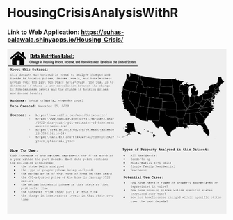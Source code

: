 # HousingCrisisAnalysisWithR

<strong>Link to Web Application:<strong>
https://suhas-palawala.shinyapps.io/Housing_Crisis/



<img src="Info 201 Data Nutrition Label.jpg"/>